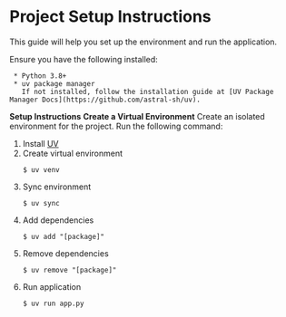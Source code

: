 # **Project Setup Instructions**
This guide will help you set up the environment and run the application.

Ensure you have the following installed:

     * Python 3.8+
     * uv package manager
       If not installed, follow the installation guide at [UV Package Manager Docs](https://github.com/astral-sh/uv).

**Setup Instructions**
**Create a Virtual Environment**
Create an isolated environment for the project. Run the following command:
1. Install [UV](https://github.com/astral-sh/uv)
2. Create virtual environment
    ```shell
    $ uv venv
    ```
3. Sync environment
    ```shell
    $ uv sync
    ```
4. Add dependencies
   ```shell
   $ uv add "[package]"
   ```
5. Remove dependencies
   ```shell
   $ uv remove "[package]"
   ```
6. Run application
   ```shell
   $ uv run app.py
   ```


